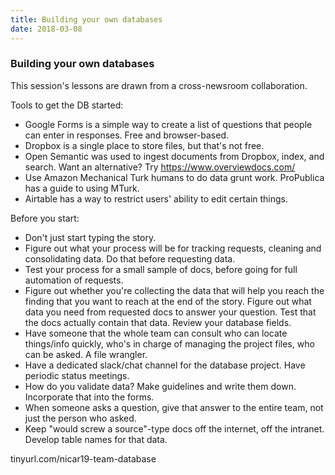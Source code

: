 ```yaml
---
title: Building your own databases
date: 2018-03-08
---
```


### Building your own databases

This session's lessons are drawn from a cross-newsroom collaboration.

Tools to get the DB started:

- Google Forms is a simple way to create a list of questions that people can enter in responses. Free and browser-based.
- Dropbox is a single place to store files, but that's not free.
- Open Semantic was used to ingest documents from Dropbox, index, and search. Want an alternative? Try https://www.overviewdocs.com/
- Use Amazon Mechanical Turk humans to do data grunt work. ProPublica has a guide to using MTurk.
- Airtable has a way to restrict users' ability to edit certain things.

Before you start:
- Don't just start typing the story.
- Figure out what your process will be for tracking requests, cleaning and consolidating data. Do that before requesting data.
- Test your process for a small sample of docs, before going for full automation of requests.
- Figure out whether you're collecting the data that will help you reach the finding that you want to reach at the end of the story. Figure out what data you need from requested docs to answer your question. Test that the docs actually contain that data. Review your database fields.
- Have someone that the whole team can consult who can locate things/info quickly, who's in charge of managing the project files, who can be asked.  A file wrangler.
- Have a dedicated slack/chat channel for the database project. Have periodic status meetings.
- How do you validate data? Make guidelines and write them down. Incorporate that into the forms.
- When someone asks a question, give that answer to the entire team, not just the person who asked.
- Keep "would screw a source"-type docs off the internet, off the intranet. Develop table names for that data.

tinyurl.com/nicar19-team-database


